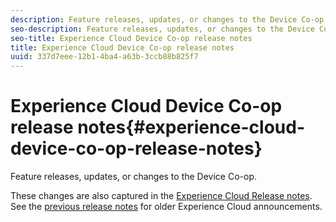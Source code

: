 ```yaml
---
description: Feature releases, updates, or changes to the Device Co-op.
seo-description: Feature releases, updates, or changes to the Device Co-op.
seo-title: Experience Cloud Device Co-op release notes
title: Experience Cloud Device Co-op release notes
uuid: 337d7eee-12b1-4ba4-a63b-3ccb88b825f7
---
```


# Experience Cloud Device Co-op release notes{#experience-cloud-device-co-op-release-notes}

Feature releases, updates, or changes to the Device Co-op.

These changes are also captured in the [Experience Cloud Release notes](https://marketing.adobe.com/resources/help/en_US/whatsnew/). See the [previous release notes](https://marketing.adobe.com/resources/help/en_US/whatsnew/c_legacy_releases.html) for older Experience Cloud announcements. 
